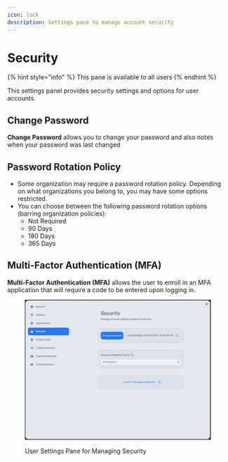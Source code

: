 ```yaml
---
icon: lock
description: Settings pane to manage account security
---
```


# Security

{% hint style="info" %}
This pane is available to all users
{% endhint %}

This settings panel provides security settings and options for user accounts.

## Change Password

**Change Password** allows you to change your password and also notes when your password was last changed

## **Password Rotation Policy**

* Some organization may require a password rotation policy. Depending on what organizations you belong to, you may have some options restricted.
* You can choose between the following password rotation options (barring organization policies):
  * Not Required
  * 90 Days
  * 180 Days
  * 365 Days

## Multi-Factor Authentication (MFA)

**Multi-Factor Authentication (MFA)** allows the user to enroll in an MFA application that will require a code to be entered upon logging in.

<figure><img src="../../.gitbook/assets/image (3) (1).png" alt=""><figcaption><p>User Settings Pane for Managing Security</p></figcaption></figure>
